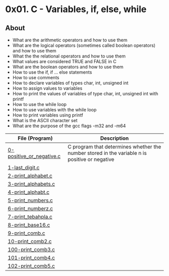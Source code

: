 # 0x01. C - Variables, if, else, while

## About

   - What are the arithmetic operators and how to use them
   - What are the logical operators (sometimes called boolean operators) and how to use them
   - What the the relational operators and how to use them
   - What values are considered TRUE and FALSE in C
   - What are the boolean operators and how to use them
   - How to use the if, if ... else statements
   - How to use comments
   - How to declare variables of types char, int, unsigned int
   - How to assign values to variables
   - How to print the values of variables of type char, int, unsigned int with printf
   - How to use the while loop
   - How to use variables with the while loop
   - How to print variables using printf
   - What is the ASCII character set
   - What are the purpose of the gcc flags -m32 and -m64

**File (Program)** | **Description**
--- | ---
[0-positive_or_negative.c](https://github.com/Jenni-Foued/holbertonschool-low_level_programming/blob/master/0x01-variables_if_else_while/0-positive_or_negative.c) | C program that determines whether the number stored in the variable n is positive or negative
[1-last_digit.c](https://github.com/Jenni-Foued/holbertonschool-low_level_programming/blob/master/0x01-variables_if_else_while/1-last_digit.c) | 
[2-print_alphabet.c](https://github.com/Jenni-Foued/holbertonschool-low_level_programming/blob/master/0x01-variables_if_else_while/2-print_alphabet.c) |
[3-print_alphabets.c](https://github.com/Jenni-Foued/holbertonschool-low_level_programming/blob/master/0x01-variables_if_else_while/3-print_alphabets.c) |
[4-print_alphabt.c](https://github.com/Jenni-Foued/holbertonschool-low_level_programming/blob/master/0x01-variables_if_else_while/4-print_alphabt.c) |
[5-print_numbers.c](https://github.com/Jenni-Foued/holbertonschool-low_level_programming/blob/master/0x01-variables_if_else_while/5-print_numbers.c) |
[6-print_numberz.c](https://github.com/Jenni-Foued/holbertonschool-low_level_programming/blob/master/0x01-variables_if_else_while/6-print_numberz.c) |
[7-print_tebahpla.c](https://github.com/Jenni-Foued/holbertonschool-low_level_programming/blob/master/0x01-variables_if_else_while/7-print_tebahpla.c) |
[8-print_base16.c](https://github.com/Jenni-Foued/holbertonschool-low_level_programming/blob/master/0x01-variables_if_else_while/8-print_base16.c) |
[9-print_comb.c](https://github.com/Jenni-Foued/holbertonschool-low_level_programming/blob/master/0x01-variables_if_else_while/9-print_comb.c) |
[10-print_comb2.c](https://github.com/Jenni-Foued/holbertonschool-low_level_programming/blob/master/0x01-variables_if_else_while/10-print_comb2.c) |
[100-print_comb3.c](https://github.com/Jenni-Foued/holbertonschool-low_level_programming/blob/master/0x01-variables_if_else_while/100-print_comb3.c) |
[101-print_comb4.c](https://github.com/Jenni-Foued/holbertonschool-low_level_programming/blob/master/0x01-variables_if_else_while/101-print_comb4.c) |
[102-print_comb5.c](https://github.com/Jenni-Foued/holbertonschool-low_level_programming/blob/master/0x01-variables_if_else_while/102-print_comb5.c) |

